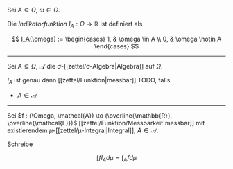 Sei $A \subseteq \Omega$, $\omega \in \Omega$.

Die *Indikatorfunktion* $I_A : \Omega \to \mathbb{R}$ ist definiert als

$$
	I_A(\omega) := \begin{cases}
		1, & \omega \in A \\
		0, & \omega \notin A
	\end{cases}
$$

---

Sei $A \subseteq \Omega$, $\mathcal{A}$ die $\sigma$-[[zettel/σ-Algebra|Algebra]] auf $\Omega$.

$I_A$ ist genau dann [[zettel/Funktion|messbar]] TODO, falls
- $A \in \mathcal{A}$

---

Sei $f : (\Omega, \mathcal{A}) \to (\overline{\mathbb{R}}, \overline{\mathcal{L}})$ [[zettel/Funktion/Messbarkeit|messbar]] mit existierendem $\mu$-[[zettel/μ-Integral|Integral]], $A \in \mathcal{A}$.

Schreibe

$$
	\int f I_A d\mu = \int_A f d\mu
$$